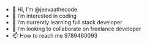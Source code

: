 - 👋 Hi, I’m @jeevaathecode
- 👀 I’m interested in coding
- 🌱 I’m currently learning full stack developer 
- 💞️ I’m looking to collaborate on freelance developer
- 📫 How to reach me 9789460093

<!---
jeevaathecode/jeevaathecode is a ✨ special ✨ repository because its `README.md` (this file) appears on your GitHub profile.
You can click the Preview link to take a look at your changes.
--->
